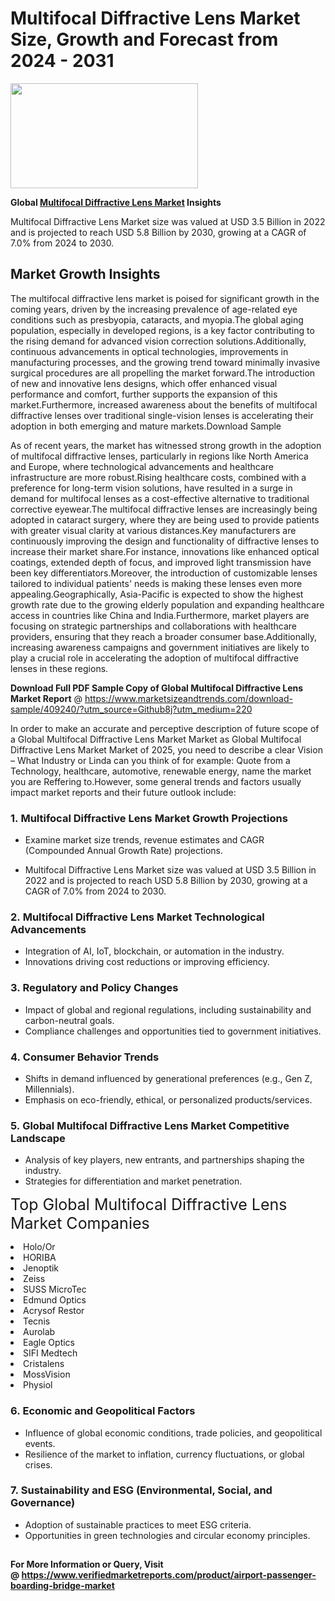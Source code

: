 <H1>Multifocal Diffractive Lens Market Size, Growth and Forecast from 2024 - 2031</H1><img class="aligncenter size-medium wp-image-584254" src="https://thirdeyenews.in/wp-content/uploads/2024/09/Global-Market-Research-300x168.jpeg" alt="" width="300" height="168" /><p><strong>Global&nbsp;<a href="https://www.marketsizeandtrends.com/download-sample/409240/?utm_source=Github8j?utm_medium=220">Multifocal Diffractive Lens Market</a> Insights</strong></p><p>Multifocal Diffractive Lens Market size was valued at USD 3.5 Billion in 2022 and is projected to reach USD 5.8 Billion by 2030, growing at a CAGR of 7.0% from 2024 to 2030.</p><p><h2>Market Growth Insights</h2> <p>The multifocal diffractive lens market is poised for significant growth in the coming years, driven by the increasing prevalence of age-related eye conditions such as presbyopia, cataracts, and myopia.The global aging population, especially in developed regions, is a key factor contributing to the rising demand for advanced vision correction solutions.Additionally, continuous advancements in optical technologies, improvements in manufacturing processes, and the growing trend toward minimally invasive surgical procedures are all propelling the market forward.The introduction of new and innovative lens designs, which offer enhanced visual performance and comfort, further supports the expansion of this market.Furthermore, increased awareness about the benefits of multifocal diffractive lenses over traditional single-vision lenses is accelerating their adoption in both emerging and mature markets.Download Sample</p> <p>As of recent years, the market has witnessed strong growth in the adoption of multifocal diffractive lenses, particularly in regions like North America and Europe, where technological advancements and healthcare infrastructure are more robust.Rising healthcare costs, combined with a preference for long-term vision solutions, have resulted in a surge in demand for multifocal lenses as a cost-effective alternative to traditional corrective eyewear.The multifocal diffractive lenses are increasingly being adopted in cataract surgery, where they are being used to provide patients with greater visual clarity at various distances.Key manufacturers are continuously improving the design and functionality of diffractive lenses to increase their market share.For instance, innovations like enhanced optical coatings, extended depth of focus, and improved light transmission have been key differentiators.Moreover, the introduction of customizable lenses tailored to individual patients' needs is making these lenses even more appealing.Geographically, Asia-Pacific is expected to show the highest growth rate due to the growing elderly population and expanding healthcare access in countries like China and India.Furthermore, market players are focusing on strategic partnerships and collaborations with healthcare providers, ensuring that they reach a broader consumer base.Additionally, increasing awareness campaigns and government initiatives are likely to play a crucial role in accelerating the adoption of multifocal diffractive lenses in these regions.</p><p><span class=""><strong>Download Full PDF Sample Copy of Global Multifocal Diffractive Lens Market Report</strong> @ <a href="https://www.marketsizeandtrends.com/download-sample/409240/?utm_source=Github8j?utm_medium=220" target="_blank">https://www.marketsizeandtrends.com/download-sample/409240/?utm_source=Github8j?utm_medium=220</a></span></p><p>In order to make an accurate and perceptive description of future scope of a Global&nbsp;Multifocal Diffractive Lens Market Market as Global&nbsp;Multifocal Diffractive Lens Market Market of 2025, you need to describe a clear Vision &ndash; What Industry or Linda can you think of for example: Quote from a Technology, healthcare, automotive, renewable energy, name the market you are Reffering to.However, some general trends and factors usually impact market reports and their future outlook include:</p><h3>1.&nbsp;<strong>Multifocal Diffractive Lens Market Growth Projections</strong></h3><ul><li>Examine market size trends, revenue estimates and CAGR (Compounded Annual Growth Rate) projections.</li><li><p>Multifocal Diffractive Lens Market size was valued at USD 3.5 Billion in 2022 and is projected to reach USD 5.8 Billion by 2030, growing at a CAGR of 7.0% from 2024 to 2030.</p></li></ul><h3>2.&nbsp;<strong>Multifocal Diffractive Lens Market Technological Advancements</strong></h3><ul><li>Integration of AI, IoT, blockchain, or automation in the industry.</li><li>Innovations driving cost reductions or improving efficiency.</li></ul><h3>3.&nbsp;<strong>Regulatory and Policy Changes</strong></h3><ul><li>Impact of global and regional regulations, including sustainability and carbon-neutral goals.</li><li>Compliance challenges and opportunities tied to government initiatives.</li></ul><h3>4.&nbsp;<strong>Consumer Behavior Trends</strong></h3><ul><li>Shifts in demand influenced by generational preferences (e.g., Gen Z, Millennials).</li><li>Emphasis on eco-friendly, ethical, or personalized products/services.</li></ul><h3>5.&nbsp;<strong>Global Multifocal Diffractive Lens Market Competitive Landscape</strong></h3><ul><li>Analysis of key players, new entrants, and partnerships shaping the industry.</li><li>Strategies for differentiation and market penetration.</li></ul><p data-pm-slice="1 1 []"><span style="color: inherit; font-family: inherit; font-size: 25px;">Top Global Multifocal Diffractive Lens Market Companies</span></p><div class="" data-test-id=""><p><li>Holo/Or</li><li> HORIBA</li><li> Jenoptik</li><li> Zeiss</li><li> SUSS MicroTec</li><li> Edmund Optics</li><li> Acrysof Restor</li><li> Tecnis</li><li> Aurolab</li><li> Eagle Optics</li><li> SIFI Medtech</li><li> Cristalens</li><li> MossVision</li><li> Physiol</li></p></div><h3>6.&nbsp;<strong>Economic and Geopolitical Factors</strong></h3><ul><li>Influence of global economic conditions, trade policies, and geopolitical events.</li><li>Resilience of the market to inflation, currency fluctuations, or global crises.</li></ul><h3>7.&nbsp;<strong>Sustainability and ESG (Environmental, Social, and Governance)</strong></h3><ul><li>Adoption of sustainable practices to meet ESG criteria.</li><li>Opportunities in green technologies and circular economy principles.</li></ul><h2><strong style="font-size: 14px;">For More Information or Query, Visit @&nbsp;</strong><a style="background-color: #ffffff; font-size: 14px;" href="https://www.marketsizeandtrends.com/report/multifocal-diffractive-lens-market/" target="_blank">https://www.verifiedmarketreports.com/product/airport-passenger-boarding-bridge-market</a></h2>